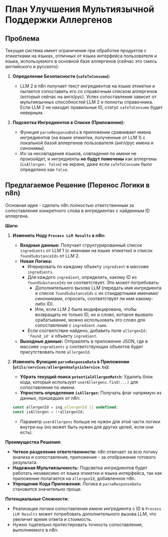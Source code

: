 # План Улучшения Мультиязычной Поддержки Аллергенов

## Проблема

Текущая система имеет ограничения при обработке продуктов с этикетками на языках, отличных от языка интерфейса пользователя и языка, используемого в основной базе аллергенов (сейчас это смесь английского и русского):

1.  **Определение Безопасности (`safeToConsume`):**
    *   LLM 2 в n8n получает текст ингредиентов на языке этикетки и пытается сопоставить его со справочным списком аллергенов (который сейчас на англ/рус). Успех сопоставления зависит от мультиязычных способностей LLM 2 и полноты справочника. Если LLM 2 не находит правильные ID, статус `safeToConsume` будет неверным.

2.  **Подсветка Ингредиентов в Списке (Приложение):**
    *   Функция `parseResponseData` в приложении сравнивает имена ингредиентов (на языке этикетки, полученные от LLM 1) с локальной базой аллергенов пользователя (англ/рус имена и синонимы).
    *   Из-за несовпадения языков, совпадения по имени не произойдет, и ингредиенты **не будут помечены** как аллергены (`isAllergen: false`) на экране, даже если `safeToConsume` было определено как `false`.

## Предлагаемое Решение (Перенос Логики в n8n)

Основная идея - сделать n8n полностью ответственным за сопоставление конкретного слова в ингредиентах с найденным ID аллергена.

**Шаги:**

1.  **Изменить Ноду `Process LLM Results` в n8n:**
    *   **Входные данные:** Получает структурированный список `ingredients` от LLM 1 (с именами на языке этикетки) и список `foundSubstanceIds` от LLM 2.
    *   **Новая Логика:**
        *   Итерировать по каждому объекту `ingredient` в массиве `ingredients`.
        *   Для каждого `ingredient`, определить, какому ID из `foundSubstanceIds` он соответствует. Это может потребовать:
            *   Дополнительного вызова LLM (передать имя ингредиента и список `foundSubstanceIds` с их стандартными именами/синонимами, спросить, соответствует ли имя какому-либо ID).
            *   Или, если LLM 2 была модифицирована, чтобы возвращать не только ID, но и *слово*, которое вызвало срабатывание, можно использовать это слово для сопоставления с `ingredient.name`.
        *   Если соответствие найдено, добавить поле `allergenId: 'found_id'` к объекту `ingredient`.
    *   **Выходные данные:** Отправлять в приложение JSON, где в массиве `ingredients` у соответствующих объектов будет присутствовать поле `allergenId`.

2.  **Изменить Функцию `parseResponseData` в Приложении (`utils/services/allergenAnalysisService.ts`):**
    *   **Убрать текущий поиск `potentialAllergenMatch`:** Удалить блок кода, который использует `userAllergens.find(...)` для сопоставления по имени.
    *   **Упростить определение `isAllergen`:** Получать флаг напрямую из данных, пришедших от n8n:
      ```typescript
      const allergenId = ing.allergenId || undefined;
      const isAllergen = !!allergenId;
      ```
    *   Параметр `userAllergens` больше не нужен для этой части логики внутри `map` (но может быть нужен для других целей, если они есть).

**Преимущества Решения:**

*   **Четкое разделение ответственности:** n8n отвечает за всю логику анализа и сопоставления, приложение - за отображение готового результата.
*   **Надежная Мультиязычность:** Подсветка ингредиентов будет работать независимо от языка этикетки и языка интерфейса, так как приложение полагается на `allergenId`, добавленное n8n.
*   **Упрощение Кода Приложения:** Логика в `parseResponseData` становится значительно проще.

**Потенциальные Сложности:**

*   Реализация логики сопоставления имени ингредиента с ID в `Process LLM Results` может потребовать дополнительного вызова LLM, что увеличит время ответа и стоимость.
*   Нужно тщательно протестировать точность сопоставления, выполняемого в n8n. 